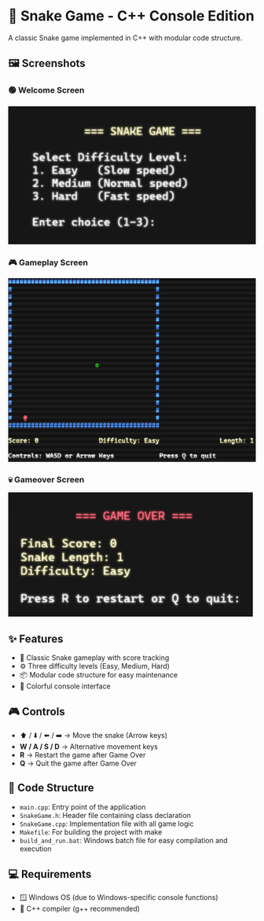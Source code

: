 # 🐍 Snake Game - C++ Console Edition

A classic Snake game implemented in C++ with modular code structure.

## 🖼️ Screenshots

### 🟢 Welcome Screen
![App Screenshot](assets/screenshots/welcome-screen.png)

### 🎮 Gameplay Screen
![App Screenshot](assets/screenshots/gameplay.png)

### 💀 Gameover Screen
![App Screenshot](assets/screenshots/game-over.png)

## ✨ Features

- 🐍 Classic Snake gameplay with score tracking
- ⚙️ Three difficulty levels (Easy, Medium, Hard)
- 📦 Modular code structure for easy maintenance
- 🎨 Colorful console interface

## 🎮 Controls

- ⬆️ / ⬇️ / ⬅️ / ➡️  → Move the snake (Arrow keys)  
- **W / A / S / D** → Alternative movement keys  
- **R** → Restart the game after Game Over  
- **Q** → Quit the game after Game Over  

## 🧱 Code Structure

- `main.cpp`: Entry point of the application
- `SnakeGame.h`: Header file containing class declaration
- `SnakeGame.cpp`: Implementation file with all game logic
- `Makefile`: For building the project with make
- `build_and_run.bat`: Windows batch file for easy compilation and execution

## 💻 Requirements

- 🪟 Windows OS (due to Windows-specific console functions)
- 🧰 C++ compiler (g++ recommended)